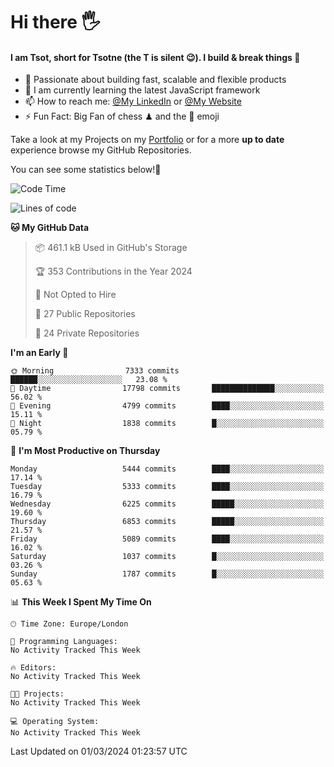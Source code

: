 # Hi there :raised_hand_with_fingers_splayed:
#### I am Tsot, short for Tsotne (the T is silent :wink:). I build & break things :space_invader:
- :telescope: Passionate about building fast, scalable and flexible products
- :seedling: I am currently learning the latest JavaScript framework 
- :mailbox: How to reach me: [@My LinkedIn](https://www.linkedin.com/in/tsotne-gvadzabia/) or [@My Website](https://tsotne.co.uk/contact)
- :zap: Fun Fact: Big Fan of chess ♟ and the 👾 emoji

Take a look at my Projects on my [Portfolio](https://tsotne.co.uk/) or for a more **up to date** experience browse my GitHub Repositories.

You can see some statistics below!:space_invader:
<!--START_SECTION:waka-->
![Code Time](http://img.shields.io/badge/Code%20Time-761%20hrs%202%20mins-blue)

![Lines of code](https://img.shields.io/badge/From%20Hello%20World%20I%27ve%20Written-11.6%20million%20lines%20of%20code-blue)

**🐱 My GitHub Data** 

> 📦 461.1 kB Used in GitHub's Storage 
 > 
> 🏆 353 Contributions in the Year 2024
 > 
> 🚫 Not Opted to Hire
 > 
> 📜 27 Public Repositories 
 > 
> 🔑 24 Private Repositories 
 > 
**I'm an Early 🐤** 

```text
🌞 Morning                7333 commits        ██████░░░░░░░░░░░░░░░░░░░   23.08 % 
🌆 Daytime                17798 commits       ██████████████░░░░░░░░░░░   56.02 % 
🌃 Evening                4799 commits        ████░░░░░░░░░░░░░░░░░░░░░   15.11 % 
🌙 Night                  1838 commits        █░░░░░░░░░░░░░░░░░░░░░░░░   05.79 % 
```
📅 **I'm Most Productive on Thursday** 

```text
Monday                   5444 commits        ████░░░░░░░░░░░░░░░░░░░░░   17.14 % 
Tuesday                  5333 commits        ████░░░░░░░░░░░░░░░░░░░░░   16.79 % 
Wednesday                6225 commits        █████░░░░░░░░░░░░░░░░░░░░   19.60 % 
Thursday                 6853 commits        █████░░░░░░░░░░░░░░░░░░░░   21.57 % 
Friday                   5089 commits        ████░░░░░░░░░░░░░░░░░░░░░   16.02 % 
Saturday                 1037 commits        █░░░░░░░░░░░░░░░░░░░░░░░░   03.26 % 
Sunday                   1787 commits        █░░░░░░░░░░░░░░░░░░░░░░░░   05.63 % 
```


📊 **This Week I Spent My Time On** 

```text
🕑︎ Time Zone: Europe/London

💬 Programming Languages: 
No Activity Tracked This Week

🔥 Editors: 
No Activity Tracked This Week

🐱‍💻 Projects: 
No Activity Tracked This Week

💻 Operating System: 
No Activity Tracked This Week
```


 Last Updated on 01/03/2024 01:23:57 UTC
<!--END_SECTION:waka-->
